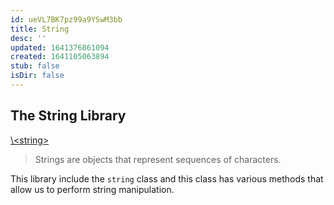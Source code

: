 ```yaml
---
id: ueVL7BK7pz99a9YSwM3bb
title: String
desc: ''
updated: 1641376861094
created: 1641105063894
stub: false
isDir: false
---
```


## The String Library

[\\&lt;string>](http://cplusplus.com/reference/string/string/)

> Strings are objects that represent sequences of characters.

This library include the `string` class and this class has various methods that allow us to perform string manipulation.
